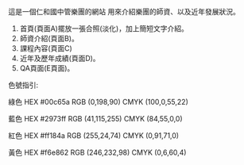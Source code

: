 這是一個仁和國中管樂團的網站
用來介紹樂團的師資、以及近年發展狀況。

1. 首頁(頁面A)擺放一張合照(淡化)，加上簡短文字介紹。
2. 師資介紹(頁面B)。
3. 課程內容(頁面C)
3. 近年及歷年成績(頁面D)。
4. QA頁面(E頁面)。



色號指引:

綠色
HEX #00c65a
RGB (0,198,90)
CMYK (100,0,55,22)

藍色
HEX #2973ff
RGB (41,115,255)
CMYK (84,55,0,0)

紅色
HEX #ff184a
RGB (255,24,74)
CMYK (0,91,71,0)

黃色
HEX #f6e862
RGB (246,232,98)
CMYK (0,6,60,4)
